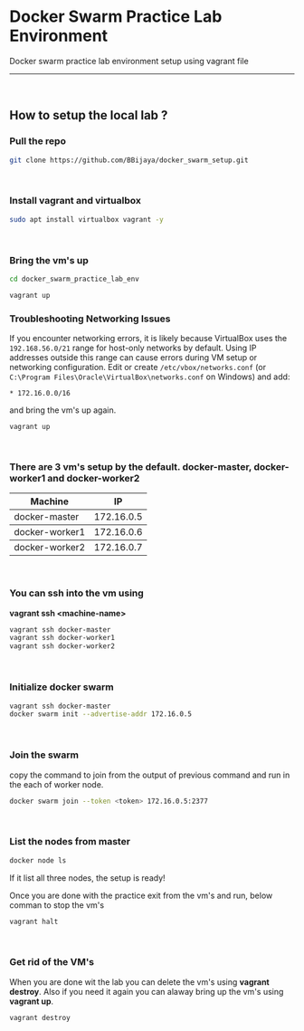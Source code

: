 # Docker Swarm Practice Lab Environment
Docker swarm practice lab environment setup using vagrant file

<hr ./>
<br>

## How to setup the local lab ?
### Pull the repo 
```sh
git clone https://github.com/BBijaya/docker_swarm_setup.git
```
<br>

### Install vagrant and virtualbox
```sh
sudo apt install virtualbox vagrant -y
```
<br>

### Bring the vm's up

```sh
cd docker_swarm_practice_lab_env
```

```sh
vagrant up
```
### Troubleshooting Networking Issues
If you encounter networking errors, it is likely because VirtualBox uses the `192.168.56.0/21` range for host-only networks by default. Using IP addresses outside this range can cause errors during VM setup or networking configuration. Edit or create `/etc/vbox/networks.conf` (or `C:\Program Files\Oracle\VirtualBox\networks.conf` on Windows) and add:
```
* 172.16.0.0/16   
```
and bring the vm's up again.
```
vagrant up
```
<br>

### There  are 3 vm's setup by the default. **docker-master**,  **docker-worker1** and **docker-worker2**
<table>
    <thead>
        <tr>
            <th> Machine </th>
            <th> IP</th>
        </tr>
    </thead>
    <tbody>
        <tr>
            <td>docker-master</td>
            <td>172.16.0.5</td>
        </tr>
    </tbody>
    <tbody>
        <tr>
            <td>docker-worker1</td>
            <td>172.16.0.6</td>
        </tr>
    </tbody>
    <tbody>
        <tr>
            <td>docker-worker2</td>
            <td>172.16.0.7</td>
        </tr>
    </tbody>
</table>
<br>

### You can ssh into the vm using
**vagrant ssh \<machine-name>**
```sh
vagrant ssh docker-master
vagrant ssh docker-worker1
vagrant ssh docker-worker2
```
<br>

### Initialize docker swarm
```sh
vagrant ssh docker-master
docker swarm init --advertise-addr 172.16.0.5
```
<br>

### Join the swarm
<p> copy the command to join from the output of previous command and run in the each of worker node.
</p>

```sh
docker swarm join --token <token> 172.16.0.5:2377
```

<br>

### List the nodes from master

```sh
docker node ls 
```
<p> If it list all three nodes, the setup is ready!</p>
<p> Once you are done with the practice exit from the vm's and run, below comman to stop the vm's <p>

```sh
vagrant halt
```
<br>

### Get rid of the VM's
When you are done wit the lab you can delete the vm's using **vagrant destroy**. Also if you need it again you can alaway bring up the vm's using **vagrant up**.

```sh
vagrant destroy
```

